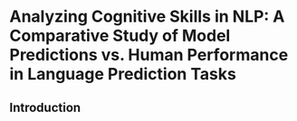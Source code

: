 # Analyzing Cognitive Skills in NLP: A Comparative Study of Model Predictions vs. Human Performance in Language Prediction Tasks

## Introduction
